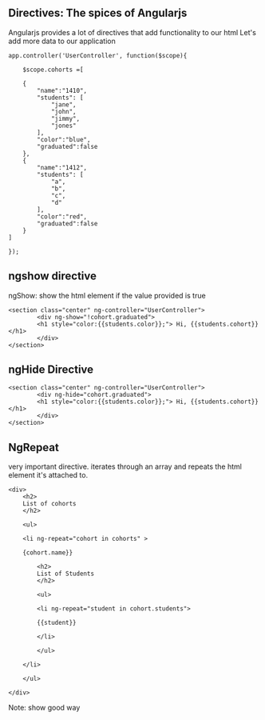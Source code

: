 ## Directives: The spices of Angularjs
Angularjs provides a lot of directives that add functionality to our html <!-- .element: class="fragment" -->
Let's add more data to our application <!-- .element: class="fragment" -->

```
app.controller('UserController', function($scope){

    $scope.cohorts =[

    {
        "name":"1410",
        "students": [
            "jane",
            "john",
            "jimmy",
            "jones"
        ],
        "color":"blue",
        "graduated":false
    },
    {
        "name":"1412",
        "students": [
            "a",
            "b",
            "c",
            "d"
        ],
        "color":"red",
        "graduated":false
    }
]

});
```
<!-- .element: class="fragment" -->


## ngshow directive
ngShow: show the html element if the value provided is true

```
<section class="center" ng-controller="UserController">
        <div ng-show="!cohort.graduated">
        <h1 style="color:{{students.color}};"> Hi, {{students.cohort}}</h1>
        </div>
</section>
```
<!-- .element: class="fragment" -->


## ngHide Directive

```
<section class="center" ng-controller="UserController">
        <div ng-hide="cohort.graduated">
        <h1 style="color:{{students.color}};"> Hi, {{students.cohort}}</h1>
        </div>
</section>
```
<!-- .element: class="fragment" -->


## NgRepeat

very important directive. <!-- .element: class="fragment" -->
iterates through an array and repeats the html element it's attached to. <!-- .element: class="fragment" -->

```
<div>
    <h2>
    List of cohorts
    </h2>
    
    <ul>
    
    <li ng-repeat="cohort in cohorts" >
    
    {cohort.name}}
    
        <h2>
        List of Students
        </h2>
        
        <ul>
        
        <li ng-repeat="student in cohort.students">
        
        {{student}}
        
        </li>
        
        </ul>
        
    </li>
    
    </ul>
    
</div>
```
Note: show good way
